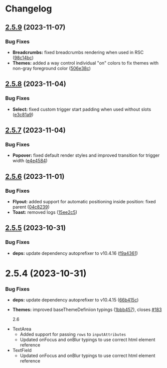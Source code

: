 # Changelog

## [2.5.9](https://github.com/formaat-design/reshaped-source/compare/v2.5.8...v2.5.9) (2023-11-07)


### Bug Fixes

* **Breadcrumbs:** fixed breadcrumbs rendering when used in RSC ([98c14bc](https://github.com/formaat-design/reshaped-source/commit/98c14bc885707431ea2421fe865e9acf436ec650))
* **Themes:** added a way control individual "on" colors to fix themes with non-gray foreground color ([506e38c](https://github.com/formaat-design/reshaped-source/commit/506e38c4f0b3b45ce8c240f5fac6304a427de2b1))

## [2.5.8](https://github.com/formaat-design/reshaped-source/compare/v2.5.7...v2.5.8) (2023-11-04)


### Bug Fixes

* **Select:** fixed custom trigger start padding when used without slots ([e3c81a9](https://github.com/formaat-design/reshaped-source/commit/e3c81a92c13f159ecdb9a529e832ea25cd0ec6a5))

## [2.5.7](https://github.com/formaat-design/reshaped-source/compare/v2.5.6...v2.5.7) (2023-11-04)


### Bug Fixes

* **Popover:** fixed default render styles and improved transition for trigger width ([e4e4584](https://github.com/formaat-design/reshaped-source/commit/e4e4584b34d6d6b9f43107b6a6c591a6c549542d))

## [2.5.6](https://github.com/formaat-design/reshaped-source/compare/v2.5.5...v2.5.6) (2023-11-01)


### Bug Fixes

* **Flyout:** added support for automatic positioning inside position: fixed parent ([04c8239](https://github.com/formaat-design/reshaped-source/commit/04c8239264397b1aae90bbef3cb6bd6f75227707))
* **Toast:** removed logs ([15ee2c5](https://github.com/formaat-design/reshaped-source/commit/15ee2c5fe758287c11fccaef0fc49a36a38cf0bb))

## [2.5.5](https://github.com/formaat-design/reshaped-source/compare/v2.5.4...v2.5.5) (2023-10-31)


### Bug Fixes

* **deps:** update dependency autoprefixer to v10.4.16 ([f9a4361](https://github.com/formaat-design/reshaped-source/commit/f9a4361398eb17b8c0675e3f1259dfb731723fe1))

# 2.5.4 (2023-10-31)

### Bug Fixes

- **deps:** update dependency autoprefixer to v10.4.15 ([66b415c](https://github.com/formaat-design/reshaped-source/commit/66b415c308544779017b6799d9432c9ab168ef38))
- **Themes:** improved baseThemeDefiniion typings ([1bbb457](https://github.com/formaat-design/reshaped-source/commit/1bbb457c8ba1e76ced1a488aec308c8a7b14525e)), closes [#183](https://github.com/formaat-design/reshaped-source/issues/183)

  2.6

* TextArea
  - Added support for passing `rows` to `inputAttributes`
  - Updated onFocus and onBlur typings to use correct html element reference
* TextField
  - Updated onFocus and onBlur typings to use correct html element reference

